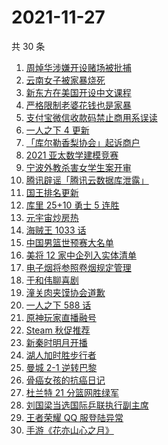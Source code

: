 # 2021-11-27

共 30 条

<!-- BEGIN ZHIHUSEARCH -->
<!-- 最后更新时间 Sat Nov 27 2021 14:13:26 GMT+0800 (China Standard Time) -->
1. [周焯华涉嫌开设赌场被批捕](https://www.zhihu.com/search?q=周焯华)
1. [云南女子被家暴烧死](https://www.zhihu.com/search?q=家暴)
1. [新东方在美国开设中文课程](https://www.zhihu.com/search?q=新东方)
1. [严格限制老婆花钱也是家暴](https://www.zhihu.com/search?q=限制老婆花钱)
1. [支付宝微信收款码禁止商用系误读](https://www.zhihu.com/search?q=支付宝微信)
1. [一人之下 4 更新](https://www.zhihu.com/search?q=一人之下4)
1. [「库尔勒香梨协会」起诉商户](https://www.zhihu.com/search?q=库尔勒香梨)
1. [2021 亚太数学建模竞赛](https://www.zhihu.com/search?q=亚太赛)
1. [宁波外教杀害女学生案开审](https://www.zhihu.com/search?q=宁波外教)
1. [腾讯辟谣「腾讯云数据库泄露」](https://www.zhihu.com/search?q=腾讯)
1. [国王排名更新](https://www.zhihu.com/search?q=国王排名)
1. [库里 25+10 勇士 5 连胜](https://www.zhihu.com/search?q=勇士)
1. [元宇宙炒房热](https://www.zhihu.com/search?q=元宇宙)
1. [海贼王 1033 话](https://www.zhihu.com/search?q=海贼王)
1. [中国男篮世预赛大名单](https://www.zhihu.com/search?q=中国男篮)
1. [美将 12 家中企列入实体清单](https://www.zhihu.com/search?q=美国实体清单)
1. [电子烟将参照卷烟规定管理](https://www.zhihu.com/search?q=电子烟)
1. [于和伟聊喜剧](https://www.zhihu.com/search?q=一年一度喜剧大赛)
1. [潼关肉夹馍协会道歉](https://www.zhihu.com/search?q=潼关肉夹馍)
1. [一人之下 588 话](https://www.zhihu.com/search?q=一人之下)
1. [原神玩家直播融号](https://www.zhihu.com/search?q=原神)
1. [Steam 秋促推荐](https://www.zhihu.com/search?q=steam)
1. [新秦时明月开播](https://www.zhihu.com/search?q=新秦时明月)
1. [湖人加时胜步行者](https://www.zhihu.com/search?q=湖人)
1. [曼城 2-1 逆转巴黎](https://www.zhihu.com/search?q=曼城)
1. [骨癌女孩的抗癌日记](https://www.zhihu.com/search?q=骨癌女孩)
1. [杜兰特 21 分篮网胜绿军](https://www.zhihu.com/search?q=篮网)
1. [刘国梁当选国际乒联执行副主席](https://www.zhihu.com/search?q=刘国梁)
1. [王者荣耀 QQ 服登陆异常](https://www.zhihu.com/search?q=王者荣耀)
1. [手游《花亦山心之月》](https://www.zhihu.com/search?q=花亦山心之月)
<!-- END ZHIHUSEARCH -->
